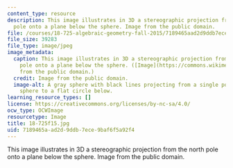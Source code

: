 ```yaml
---
content_type: resource
description: This image illustrates in 3D a stereographic projection from the north
  pole onto a plane below the sphere. Image from the public domain.
file: /courses/18-725-algebraic-geometry-fall-2015/7189465aad2d9ddb7ece9baf6f5a92f4_18-725f15.jpg
file_size: 39283
file_type: image/jpeg
image_metadata:
  caption: This image illustrates in 3D a stereographic projection from the north
    pole onto a plane below the sphere. ([Image](https://commons.wikimedia.org/wiki/File:Stereographic_projection_in_3D.png)
    from the public domain.)
  credit: Image from the public domain.
  image-alt: A gray sphere with black lines projecting from a single point on the
    sphere to a flat circle below.
learning_resource_types: []
license: https://creativecommons.org/licenses/by-nc-sa/4.0/
ocw_type: OCWImage
resourcetype: Image
title: 18-725f15.jpg
uid: 7189465a-ad2d-9ddb-7ece-9baf6f5a92f4
---
```

This image illustrates in 3D a stereographic projection from the north pole onto a plane below the sphere. Image from the public domain.